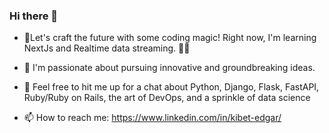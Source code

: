 ### Hi there 👋


- 🔭Let's craft the future with some coding magic! Right now, I'm learning NextJs and Realtime data streaming. 🚀✨

- 👯 I'm passionate about pursuing innovative and groundbreaking ideas.
  
- 🌟 Feel free to hit me up for a chat about Python, Django, Flask, FastAPI, Ruby/Ruby on Rails, the art of DevOps, and a sprinkle of data science
- 📫 How to reach me: https://www.linkedin.com/in/kibet-edgar/
  
